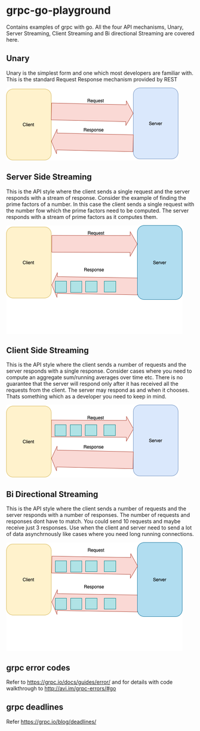 # grpc-go-playground

Contains examples of grpc with go. All the four API mechanisms, Unary, Server Streaming, Client Streaming and Bi directional Streaming are covered here. 

## Unary 
Unary is the simplest form and one which most developers are familiar with. This is the standard Request Response mechanism provided by REST


![](images/Unary.png)


## Server Side Streaming 
This is the API style where the client sends a single request and the server responds with a stream of response. Consider the example of finding the prime factors of a number. In this case the client sends a single request with the number fow which the prime factors need to be computed. The server responds with a stream of prime factors as it computes them. 


![](images/ServerSideStreaming.png)

## Client Side Streaming 
This is the API style where the client sends a number of requests and the server responds with a single response. Consider cases where you need to compute an aggregate sum/running averages over time etc. There is no guarantee that the server will respond only after it has received all the requests from the client. The server may respond as and when it chooses. Thats something which as a developer you need to keep in mind.



![](images/ClientSideStreaming.png)

## Bi Directional Streaming 
This is the API style where the client sends a number of requests and the server responds with a number of responses. The number of requests and responses dont have to match. You could send 10 requests and maybe receive just 3 responses. Use when the client and server need to send a lot of data asynchrnously like cases where you need long running connections. 


![](images/BiDirectionalStreaming.png)


## grpc error codes
 
 Refer to https://grpc.io/docs/guides/error/  and for details with code walkthrough to http://avi.im/grpc-errors/#go
 
## grpc deadlines

Refer https://grpc.io/blog/deadlines/

